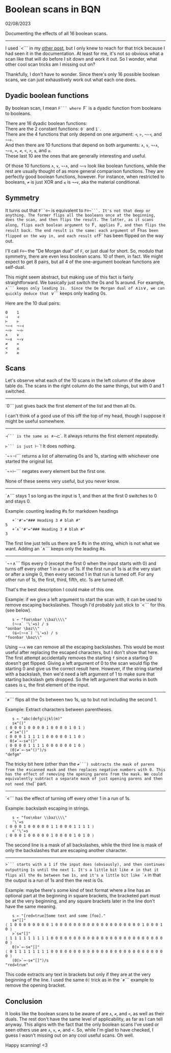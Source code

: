 # Boolean scans in BQN

02/08/2023

Documenting the effects of all 16 boolean scans.

---

I used `<``` in my [other post](escaping-backticks.md),
but I only knew to reach for that trick because I had seen it in the documentation.
At least for me, it's not so obvious what a scan like that will do before I sit down and work it out.
So I wonder, what other cool scan tricks am I missing out on?

Thankfully, I don't have to wonder.
Since there's only 16 possible boolean scans, we can just exhaustively work out what each one does.

## Dyadic boolean functions

By boolean scan, I mean `F``` where `F` is a dyadic function from booleans to booleans.

There are 16 dyadic boolean functions:  
There are the 2 constant functions: `0˙` and `1˙`.  
There are the 4 functions that only depend on one argument: `⊣`, `⊢`, `¬∘⊣`, and `¬∘⊢`.  
And then there are 10 functions that depend on both arguments: `∧`, `∨`, `¬∘∧`, `¬∘∨`, `=`, `≠`, `<`, `>`, `≤`, and `≥`.  
These last 10 are the ones that are generally interesting and useful.

Of those 10 functions `∧`, `∨`, `¬∘∧`, and `¬∘∨` look like boolean functions, while the rest are usually thought of as more general comparison functions.
They are perfectly good boolean functions, however.
For instance, when restricted to booleans, `≠` is just XOR and `≤` is `¬⊸∨`, aka the material conditional.

## Symmetry

It turns out that `F``⌾¬` is equivalent to `F⌾¬```.
It's not that deep or anything.
The former flips all the booleans once at the beginning, does the scan, and then flips the result.
The latter, as it scans along, flips each boolean argument to `F`, applies `F`, and then flips the result back.
The end result is the same: each argument of `F` has been flipped on the way in, and each result of `F` has been flipped on the way out.

I'll call `F⌾¬` the "De Morgan dual" of `F`, or just dual for short.
So, modulo that symmetry, there are even less boolean scans.
10 of them, in fact.
We might expect to get 8 pairs, but all 4 of the one-argument boolean functions are self-dual.

This might seem abstract, but making use of this fact is fairly straightforward.
We basically just switch the 0s and 1s around.
For example, `∧``` keeps only leading 1s. 
Since the De Morgan dual of `∧` is `∨`, we can quickly deduce that `∨``` keeps only leading 0s.

Here are the 10 dual pairs:
```
0    1
⊣    ⊣
⊢    ⊢
¬∘⊣  ¬∘⊣
¬∘⊢  ¬∘⊢
∧    ∨
¬∘∧  ¬∘∨
≠    =
<    ≤
>    ≥
```

## Scans

Let's observe what each of the 10 scans in the left column of the above table do.
The scans in the right column do the same things, but with 0 and 1 switched.

---

`0``` just gives back the first element of the list and then all 0s.

I can't think of a good use of this off the top of my head,
though I suppose it might be useful somewhere.

---

`⊣``` is the same as `≠⥊⊏`.
It always returns the first element repeatedly.

`⊢``` is just `⊢`!
It does nothing.

`¬∘⊣``` returns a list of alternating 0s and 1s, starting with whichever one started the original list.

`¬∘⊢``` negates every element but the first one.

None of these seems very useful, but you never know.

---

`∧``` stays 1 so long as the input is 1, and then at the first 0 switches to 0 and stays 0.

Example: counting leading #s for markdown headings
```
   +´'#'="### Heading 3 # blah #"
5
   +´∧`'#'="### Heading 3 # blah #"
3
```
The first line just tells us there are 5 #s in the string, which is not what we want.
Adding an `∧``` keeps only the leading #s.

---

`¬∘∧``` flips every 0 (except the first 0 when the input starts with 0) and turns off every other 1 in a run of 1s.
If the first run of 1s is at the very start or after a single 0, then every second 1 in that run is turned off.
For any other run of 1s, the first, third, fifth, etc. 1s are turned off.

That's the best description I could make of this one.

Example: if we give a left argument to start the scan with, it can be used to remove escaping backslashes.
Though I'd probably just stick to `<``` for this (see below).
```
   s ← "foo\nbar \\baz\\\\"
   (¬∘∧` '\'=s) / s
"oonbar \baz\\"
   (⊑⊸(¬∘∧`) '\'=s) / s
"foonbar \baz\\"
```
Using `¬∘∧` we can remove all the escaping backslashes.
This would be most useful after replacing the escaped characters, but I don't show that here.
The first attempt accidentally removes the starting `f` since a starting 0 doesn't get flipped.
Giving a left argument of 0 to the scan would flip the starting 0 and give us the correct result here.
However, if the string started with a backslash, then we'd need a left argument of 1 to make sure that starting backslash gets dropped.
So the left argument that works in both cases is `⊑`, the first element of the input.

---

`≠``` flips all the 0s between two 1s, up to but not including the second 1.

Example: Extract characters between parentheses.
```
   s ← "abc(defg)ijkl(m)"
   s∊"()"
⟨ 0 0 0 1 0 0 0 0 1 0 0 0 0 1 0 1 ⟩
  ≠`s∊"()"
⟨ 0 0 0 1 1 1 1 1 0 0 0 0 0 1 1 0 ⟩
  0⌈≠`⊸-s∊"()"
⟨ 0 0 0 0 1 1 1 1 0 0 0 0 0 0 1 0 ⟩
  (0⌈≠`⊸-s∊"()")/s
"defgm"
```
The tricky bit here (other than the `≠```) subtracts the mask of parens from the `≠` scanned mask and then replaces negative numbers with 0.
This has the effect of removing the opening parens from the mask.
We could equivalently subtract a separate mask of just opening parens and then not need the `⌈` part.

---

`<``` has the effect of turning off every other 1 in a run of 1s.

Example: backslash escaping in strings.
```
   s ← "foo\nbar \\baz\\\\"
   '\'=s
⟨ 0 0 0 1 0 0 0 0 0 1 1 0 0 0 1 1 1 1 ⟩
   <`'\'=s
⟨ 0 0 0 1 0 0 0 0 0 1 0 0 0 0 1 0 1 0 ⟩
```
The second line is a mask of all backslashes, while the third line is mask of only the backslashes that are escaping another character.

---

`>``` starts with a 1 if the input does (obviously), and then continues outputting 1s until the next 1.
It's a little bit like `≠``` in that it flips all the 0s between two 1s,
and it's a little bit like `∧``` in that the output is a run of 1s and then the rest is 0s.

Example: maybe there's some kind of text format where a line has an optional part at the beginning in square brackets, the bracketed part must be at the very beginning, and any square brackets later in the line don't have the same meaning.
```
   s ← "[red=true]Some text and some [foo]."
   s∊"[]"
⟨ 1 0 0 0 0 0 0 0 0 1 0 0 0 0 0 0 0 0 0 0 0 0 0 0 0 0 0 0 0 1 0 0 0 1 0 ⟩
   >`s∊"[]"
⟨ 1 1 1 1 1 1 1 1 1 0 0 0 0 0 0 0 0 0 0 0 0 0 0 0 0 0 0 0 0 0 0 0 0 0 0 ⟩
   0⌈>`⊸-s∊"[]"
⟨ 0 1 1 1 1 1 1 1 1 0 0 0 0 0 0 0 0 0 0 0 0 0 0 0 0 0 0 0 0 0 0 0 0 0 0 ⟩
   (0⌈>`⊸-s∊"[]")/s
"red=true"
```
This code extracts any text in brackets but only if they are at the very beginning of the line.
I used the same `0⌈` trick as in the `≠``` example to remove the opening bracket.

## Conclusion

It looks like the boolean scans to be aware of are `∧`, `≠`, and `<`, as well as their duals.
The rest don't have the same level of applicability, as far as I can tell anyway.
This aligns with the fact that the only boolean scans I've used or seen others use are `∧`, `∨`, `≠`, and `<`.
So, while I'm glad to have checked, I guess I wasn't missing out on any cool useful scans.
Oh well.

Happy scanning! <3
